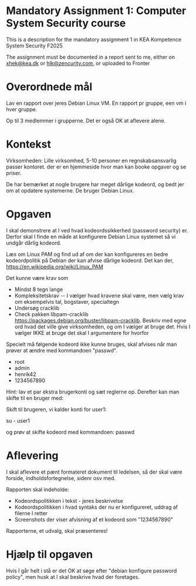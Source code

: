 # Mandatory Assignment 1: Computer System Security course

This is a description for the mandatory assignment 1 in
KEA Kompetence System Security F2025


The assignment must be documented in a report sent to me, either on xhek@kea.dk or hlk@zencurity.com, or uploaded to Fronter


# Overordnede mål

Lav en rapport over jeres Debian Linux VM. En rapport pr gruppe, een vm i hver gruppe.

Op til 3 medlemmer i grupperne. Det er også OK at aflevere alene.

# Kontekst
Virksomheden: Lille virksomhed, 5-10 personer en regnskabsansvarlig passer kontoret. der er en hjemmeside
hvor man kan booke opgaver og se priser.

De har bemærket at nogle brugere har meget dårlige kodeord, og bedt jer om at opdatere systemerne. De bruger Debian Linux.


# Opgaven
I skal demonstrere at I ved hvad kodeordssikkerhed (password security) er. Derfor skal I finde en måde at konfigurere Debian Linux systemet så vi undgår dårlig kodeord.

Læs om Linux PAM og find ud af om der kan konfigureres en bedre kodeordpolitik på Debian der kan afvise dårlige kodeord. Det kan der, https://en.wikipedia.org/wiki/Linux_PAM

Det kunne være krav som
* Mindst 8 tegn lange
* Kompleksitetskrav -- I vælger hvad kravene skal være, men vælg krav om eksempelvis tal, bogstaver, specialtegn
* Undersøg cracklib  
* Check pakken libpam-cracklib https://packages.debian.org/buster/libpam-cracklib. Beskriv med egne ord hvad det ville give virksomheden, og om I vælger at bruge det. Hvis I vælger IKKE at bruge det skal I argumentere for hvorfor

Specielt må følgende kodeord ikke kunne bruges, skal afvises når man prøver at ændre med kommandoen "passwd".

* root
* admin
* henrik42
* 1234567890


Hint: lav et par ekstra brugerkonti og sæt reglerne op. Derefter kan man skifte til en bruger med:

Skift til brugeren, vi kalder konti for user1:

su - user1

og prøv at skifte kodeord med kommandoen: passwd

# Aflevering

I skal aflevere et pænt formateret dokument til ledelsen, så der skal være forside, indholdsfortegnelse, sidenr osv med.

Rapporten skal indeholde:
* Kodeordspolitikken i tekst - jeres beskrivelse
* Kodeordspolitikken i hvad syntaks der nu er konfigureret, uddrag af filerne I retter
* Screenshots der viser afvisning af et kodeord som "1234567890"

Rapporterne, et udvalg, skal præsenteres!

# Hjælp til opgaven

Hvis I går helt i stå er det OK at søge efter "debian konfigure password policy", men husk at I skal beskrive hvad der foretages.
